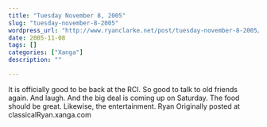```yaml
---
title: "Tuesday November 8, 2005"
slug: "tuesday-november-8-2005"
wordpress_url: "http://www.ryanclarke.net/post/tuesday-november-8-2005/"
date: 2005-11-08
tags: []
categories: ["Xanga"]
description: ""

---
```


It is officially good to be back at the RCI. So good to talk to old friends again. And laugh. And the big deal is coming up on Saturday. The food should be great. Likewise, the entertainment.
 Ryan
Originally posted at classicalRyan.xanga.com
